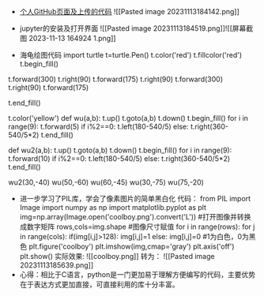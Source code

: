 - [个人GitHub页面及上传的代码](https://github.com/1413726747/folder)
![[Pasted image 20231113184142.png]]
- jupyter的安装及打开界面
![[Pasted image 20231113184519.png]]![[屏幕截图 2023-11-13 164924 1.png]]

- 海龟绘图代码
import turtle
t=turtle.Pen()
t.color('red')
t.fillcolor('red')
t.begin_fill()

t.forward(300)
t.right(90)
t.forward(175)
t.right(90)
t.forward(300)
t.right(90)
t.forward(175)

t.end_fill()

t.color('yellow')
def wu(a,b):
    t.up()
    t.goto(a,b)
    t.down()
    t.begin_fill()
    for i in range(9):
        t.forward(5)
        if i%2==0:
            t.left(180-540/5)
        else:
            t.right(360-540/5*2)
    t.end_fill()    

def wu2(a,b):
    t.up()
    t.goto(a,b)
    t.down()
    t.begin_fill()
    for i in range(9):
        t.forward(10)
        if i%2==0:
            t.left(180-540/5)
        else:
            t.right(360-540/5*2)
    t.end_fill()    

wu2(30,-40)
wu(50,-60)
wu(60,-45)
wu(30,-75)
wu(75,-20)

- 进一步学习了PIL库，学会了像素图片的简单黑白化
  代码：
from PIL import Image
import numpy as np
import matplotlib.pyplot as plt
img=np.array(Image.open('coolboy.png').convert('L')) #打开图像并转换成数字矩阵
rows,cols=img.shape     #图像尺寸赋值
for i in range(rows):
    for j in range(cols):
        if(img[i,j]>128):
            img[i,j]=1
        else:
            img[i,j]=0    #1为白色，0为黑色
plt.figure('coolboy')
plt.imshow(img,cmap='gray')
plt.axis('off')
plt.show()
实际效果:
![[coolboy.png]]
转为：
![[Pasted image 20231113185639.png]]
- 心得：相比于C语言，python是一门更加易于理解方便编写的代码，主要优势在于表达方式更加直接，可直接利用的库十分丰富。